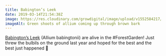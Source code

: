 ```yaml
---
title: Babington’s Leek
date: 2019-03-14T21:54:38Z
image: https://res.cloudinary.com/growdigital/image/upload/v1552584217/babingtons-046C0643.jpg
imageAlt: Green shoots of allium coming up through brown bark
---
```


[Babington’s Leek](https://pfaf.org/USER/Plant.aspx?LatinName=Allium+ampeloprasum+babingtonii) (Allium babingtonii) are alive in the #ForestGarden! Just threw the bulbils on the ground last year and hoped for the best and the best just happened 🙂
